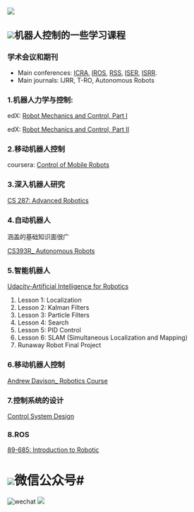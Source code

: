 # ![](http://i.imgur.com/AsHqrkf.png)
## ![](http://i.imgur.com/S7xBFja.png)机器人控制的一些学习课程
### 学术会议和期刊
- Main conferences: [ICRA](http://www.icra.in/), [IROS](http://www.iros2016.org/), [RSS](http://www.roboticsconference.org/), [ISER](http://www.iser2016.org/), [ISRR](http://ifrr.org/).
- Main journals: IJRR, T-RO, Autonomous Robots

### 1.机器人力学与控制:
edX: [Robot Mechanics and Control, Part I](https://courses.edx.org/courses/SNUx/SNU446.345.1x/1T2014/info) 

edX: [Robot Mechanics and Control, Part II](https://www.edx.org/course/robot-mechanics-control-part-ii-snux-snu446-345-2x)

### 2.移动机器人控制
coursera: [Control of Mobile Robots](https://www.coursera.org/learn/mobile-robot/home/welcome)

### 3.深入机器人研究
[CS 287: Advanced Robotics](https://people.eecs.berkeley.edu/~pabbeel/cs287-fa13/)

### 4.自动机器人
涵盖的基础知识面很广

[CS393R_ Autonomous Robots](https://www.cs.utexas.edu/~pstone/Courses/393Rfall15/resources/index.html)

### 5.智能机器人
[Udacity-Artificial Intelligence for Robotics](https://www.udacity.com/course/artificial-intelligence-for-robotics--cs373)

1. Lesson 1: Localization
2. Lesson 2: Kalman Filters
3. Lesson 3: Particle Filters
4. Lesson 4: Search
5. Lesson 5: PID Control
6. Lesson 6: SLAM (Simultaneous Localization and Mapping)
7. Runaway Robot Final Project


### 6.移动机器人控制
[Andrew Davison_ Robotics Course](https://www.doc.ic.ac.uk/~ajd/Robotics/)

### 7.控制系统的设计
[Control System Design](https://www.pearsonhighered.com/program/Goodwin-Control-System-Design/PGM110008.html#resources-primarytab)

### 8.ROS
[89-685: Introduction to Robotic](http://u.cs.biu.ac.il/~yehoshr1/89-685/Fall2014/index.html)


# ![](http://i.imgur.com/S7xBFja.png)微信公众号#
![wechat](http://i.imgur.com/1TDj1p7.jpg)
<a href="https://github.com/sundyCoder" target="_blank"> <img src="http://i.imgur.com/ytxW0VQ.png"   /></a> 


